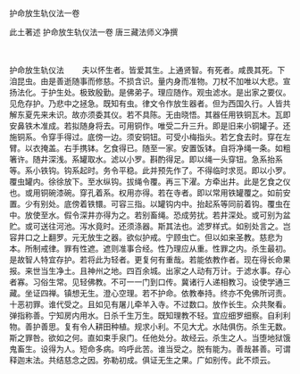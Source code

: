 护命放生轨仪法一卷


此土著述
护命放生轨仪法一卷
唐三藏法师义净撰


　　

护命放生轨仪法
　　夫以怀生者。皆爱其生。上通贤智。有死者。咸畏其死。下洎昆虫。由是善逝随事而修慈。不损含识。量内身而准物。刀杖不加唯以大悲。宣扬法化。于护生处。极致殷勤。是佛弟子。理应随作。观虫滤水。是出家之要仪。见危存护。乃悲中之拯急。既知有虫。律文令作放生器者。但为西国久行。人皆共解东夏先来未识。故亦须委其仪。若不具陈。无由晓悟。其器任用铁铜瓦木。瓦即安鼻铁木准成。若拟随身将去。可用铜作。唯受二升三升。即是旧来小铜罐子。还施铜系。令穿手得过。底傍一边。须安铜钮。可受小梅指头。若乞食去时。穿在左臂。以衣掩盖。右手携钵。乞食得已。随至一家。安置饭钵。自将净绳一条。如粗箸许。随井深浅。系罐取水。滤以小罗。斟酌得足。即以绳一头穿钮。急系抬系等。系小铁钩。钩系起时。务令平稳。此并预先作了。不得临时求觅。即以小罗。覆虫罐内。徐徐放下。至水纵钩。拔绳令覆。再三下濯。方牵出井。此是乞食之仪也。或用铜碗漆碗。穿孔着系。权用亦得。若在寺者。即以常用铁罐覆之。如前安置。少有别处。底傍着铁镮。可容三指。以罐钩内中。抬起系等同前着钩。覆虫在中。放使至水。假令深井亦得为之。若别畜绳。恐成劳扰。若井深处。或可别为盆贮。或可送往河池。泻水竟时。还须涤器。斯其法也。滤罗样式。如别处言之。岂容井口之上翻罗。元无放生之器。欲似护戒。宁顾虫亡。但以如来圣教。慈悲为本。所制戒律。罪有性遮。遮则准事合经。性乃理应从重。性罪之内。杀生最初。是故智人特宜存护。若将此为轻者。更复何有重哉。若能依教作者。现在得长命果报。来世当生净土。且神州之地。四百余城。出家之人动有万计。于滤水事。存心者寡。习俗生常。见轻佛教。不可一一门到口传。冀诸行人递相教习。设使学通三藏。坐证四禅。镇想无生。澄心空理。若不护命。依教奉持。终亦不免佛所诃责。十恶初罪。谁代受之。且如见有屠儿牵羊入寺。不过数口。放作长生。众共聚看。弹指称善。宁知房内用水。日杀千生万生。既知理教不轻。宜应细罗细察。自利利物。善护善思。复有令人耕田种植。规求小利。不见大尤。水陆俱伤。杀生无数。斯之罪咎。欲如之何。直如束手泉门。任他处分。故经云。杀生之人。当堕地狱饿鬼畜生。设得为人。短命多病。呜呼此苦。谁当受之。脱有能为。善哉甚善。可谓释迦末法。共结慈念之因。弥勒初成。俱证无生之果。广如别传。此不烦云。
